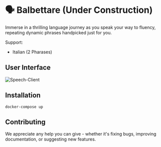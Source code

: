 # 🗣 Balbettare (Under Construction)

Immerse in a thrilling language journey as you speak your way to fluency, repeating dynamic phrases handpicked just for you.

Support:
- Italian (2 Pharases)


## User Interface
![Speech-Client](https://user-images.githubusercontent.com/29023819/204177122-71ad3eb7-6aad-434b-ac78-f75a4534e71e.png)

## Installation

```
docker-compose up   
```

## Contributing
We appreciate any help you can give - whether it's fixing bugs, improving documentation, or suggesting new features.
